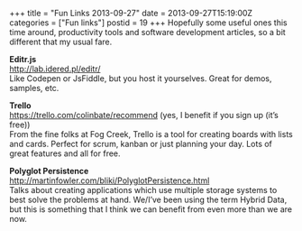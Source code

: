 +++
title = "Fun Links 2013-09-27"
date = 2013-09-27T15:19:00Z
categories = ["Fun links"]
postid = 19
+++
Hopefully some useful ones this time around, productivity tools and software development articles, so a bit different that my usual fare.

**Editr.js**  
http://lab.idered.pl/editr/  
Like Codepen or JsFiddle, but you host it yourselves. Great for demos, samples, etc.

**Trello**  
https://trello.com/colinbate/recommend (yes, I benefit if you sign up (it’s free))  
From the fine folks at Fog Creek, Trello is a tool for creating boards with lists and cards. Perfect for scrum, kanban or just planning your day. Lots of great features and all for free.

**Polyglot Persistence**  
http://martinfowler.com/bliki/PolyglotPersistence.html  
Talks about creating applications which use multiple storage systems to best solve the problems at hand. We/I’ve been using the term Hybrid Data, but this is something that I think we can benefit from even more than we are now.










